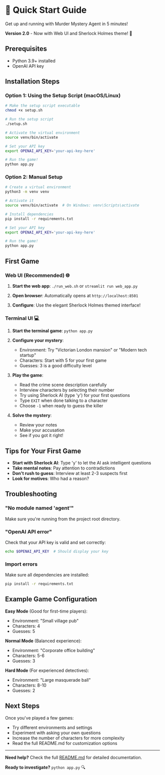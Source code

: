 # 🚀 Quick Start Guide

Get up and running with Murder Mystery Agent in 5 minutes!

**Version 2.0** - Now with Web UI and Sherlock Holmes theme! 🎩

## Prerequisites

- Python 3.9+ installed
- OpenAI API key

## Installation Steps

### Option 1: Using the Setup Script (macOS/Linux)

```bash
# Make the setup script executable
chmod +x setup.sh

# Run the setup script
./setup.sh

# Activate the virtual environment
source venv/bin/activate

# Set your API key
export OPENAI_API_KEY='your-api-key-here'

# Run the game!
python app.py
```

### Option 2: Manual Setup

```bash
# Create a virtual environment
python3 -m venv venv

# Activate it
source venv/bin/activate  # On Windows: venv\Scripts\activate

# Install dependencies
pip install -r requirements.txt

# Set your API key
export OPENAI_API_KEY='your-api-key-here'

# Run the game!
python app.py
```

## First Game

### Web UI (Recommended) 🌐

1. **Start the web app**: `./run_web.sh` or `streamlit run web_app.py`

2. **Open browser**: Automatically opens at `http://localhost:8501`

3. **Configure**: Use the elegant Sherlock Holmes themed interface!

### Terminal UI 💻

1. **Start the terminal game**: `python app.py`

2. **Configure your mystery**:
   - Environment: Try "Victorian London mansion" or "Modern tech startup"
   - Characters: Start with 5 for your first game
   - Guesses: 3 is a good difficulty level

3. **Play the game**:
   - Read the crime scene description carefully
   - Interview characters by selecting their number
   - Try using Sherlock AI (type 'y') for your first questions
   - Type `EXIT` when done talking to a character
   - Choose `-1` when ready to guess the killer

4. **Solve the mystery**:
   - Review your notes
   - Make your accusation
   - See if you got it right!

## Tips for Your First Game

- **Start with Sherlock AI**: Type 'y' to let the AI ask intelligent questions
- **Take mental notes**: Pay attention to contradictions
- **Don't rush to guess**: Interview at least 2-3 suspects first
- **Look for motives**: Who had a reason?

## Troubleshooting

### "No module named 'agent'"
Make sure you're running from the project root directory.

### "OpenAI API error"
Check that your API key is valid and set correctly:
```bash
echo $OPENAI_API_KEY  # Should display your key
```

### Import errors
Make sure all dependencies are installed:
```bash
pip install -r requirements.txt
```

## Example Game Configuration

**Easy Mode** (Good for first-time players):
- Environment: "Small village pub"
- Characters: 4
- Guesses: 5

**Normal Mode** (Balanced experience):
- Environment: "Corporate office building"
- Characters: 5-6
- Guesses: 3

**Hard Mode** (For experienced detectives):
- Environment: "Large masquerade ball"
- Characters: 8-10
- Guesses: 2

## Next Steps

Once you've played a few games:
- Try different environments and settings
- Experiment with asking your own questions
- Increase the number of characters for more complexity
- Read the full README.md for customization options

---

**Need help?** Check the full [README.md](README.md) for detailed documentation.

**Ready to investigate?** `python app.py` 🔍

